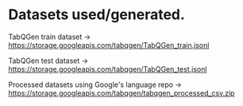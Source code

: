 # Datasets used/generated.

TabQGen train dataset -> https://storage.googleapis.com/tabqgen/TabQGen_train.jsonl

TabQGen test dataset -> https://storage.googleapis.com/tabqgen/TabQGen_test.jsonl

Processed datasets using Google's language repo -> https://storage.googleapis.com/tabqgen/tabqgen_processed_csv.zip
